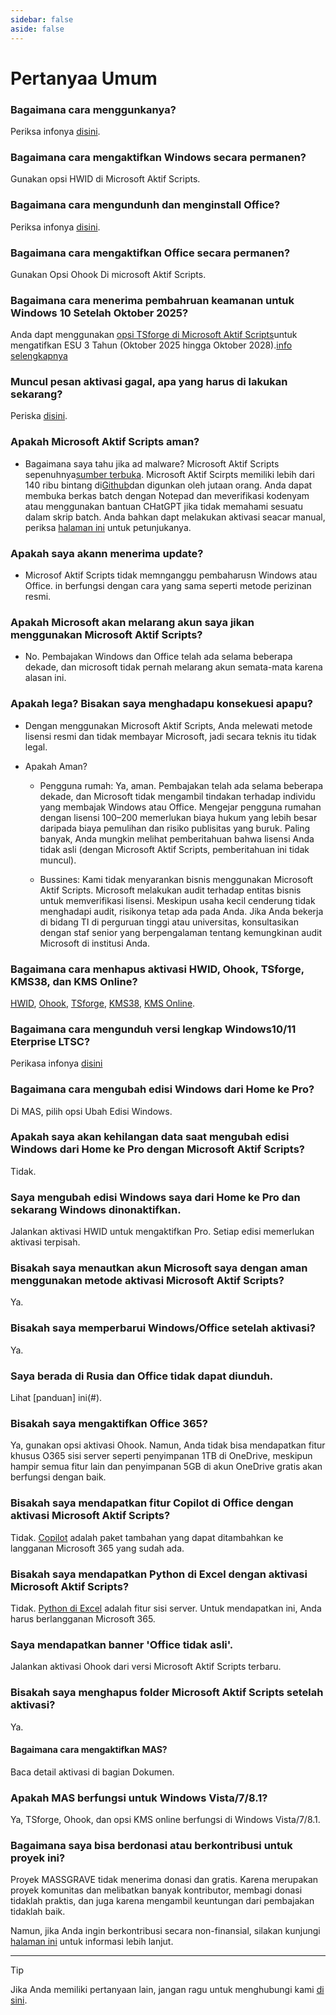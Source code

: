 ```yaml
---
sidebar: false
aside: false
---
```


# Pertanyaa Umum

### Bagaimana cara menggunkanya?
Periksa infonya [disini](#).

### Bagaimana cara mengaktifkan Windows secara permanen?
Gunakan opsi HWID di Microsoft Aktif Scripts.

### Bagaimana cara mengundunh dan menginstall Office?
Periksa infonya [disini](#).

### Bagaimana cara mengaktifkan Office secara permanen?
Gunakan Opsi Ohook Di microsoft Aktif Scripts.

### Bagaimana cara menerima pembahruan keamanan untuk Windows 10 Setelah Oktober 2025?
Anda dapt menggunakan [opsi TSforge di Microsoft Aktif Scripts](#)untuk mengatifkan  ESU 3 Tahun (Oktober 2025 hingga Oktober 2028).[info selengkapnya](#)

### Muncul pesan aktivasi gagal, apa yang harus di lakukan sekarang?
Periska [disini](#).

### Apakah Microsoft Aktif Scripts aman?
- Bagaimana saya tahu jika ad malware?
  Microsoft Aktif Scripts sepenuhnya[sumber terbuka](#). Microsoft Aktif Scirpts memiliki lebih dari 140 ribu bintang di[Github](#)dan digunkan oleh jutaan orang. Anda dapat membuka berkas batch  dengan Notepad dan meverifikasi kodenyam atau menggunakan bantuan CHatGPT jika tidak memahami sesuatu dalam skrip batch. Anda bahkan dapt melakukan aktivasi seacar manual, periksa [halaman ini](#) untuk petunjukanya.
  
### Apakah saya akann menerima update?
- Microsof Aktif Scripts tidak memnganggu pembaharusn Windows atau Office. in berfungsi dengan cara yang sama seperti metode perizinan resmi.

### Apakah Microsoft akan melarang akun saya jikan menggunakan Microsoft Aktif Scripts?
- No. Pembajakan Windows dan Office telah ada selama beberapa dekade, dan microsoft tidak pernah melarang akun semata-mata karena alasan ini.

### Apakah lega? Bisakan saya menghadapu konsekuesi apapu?
- Dengan menggunakan Microsoft Aktif Scripts, Anda melewati metode lisensi resmi dan tidak membayar Microsoft, jadi secara teknis itu tidak legal.

- Apakah Aman?
    - Pengguna rumah: Ya, aman. Pembajakan telah ada selama beberapa dekade, dan Microsoft tidak mengambil tindakan terhadap individu yang membajak Windows atau Office. Mengejar pengguna rumahan dengan lisensi $100–$200 memerlukan biaya hukum yang lebih besar daripada biaya pemulihan dan risiko publisitas yang buruk. Paling banyak, Anda mungkin melihat pemberitahuan bahwa lisensi Anda tidak asli (dengan Microsoft Aktif Scripts, pemberitahuan ini tidak muncul).

    - Bussines: Kami tidak menyarankan bisnis menggunakan Microsoft Aktif Scripts. Microsoft melakukan audit terhadap entitas bisnis untuk memverifikasi lisensi. Meskipun usaha kecil cenderung tidak menghadapi audit, risikonya tetap ada pada Anda. Jika Anda bekerja di bidang TI di perguruan tinggi atau universitas, konsultasikan dengan staf senior yang berpengalaman tentang kemungkinan audit Microsoft di institusi Anda.

### Bagaimana cara menhapus aktivasi HWID, Ohook, TSforge, KMS38, dan KMS Online?
[HWID](#), [Ohook](#), [TSforge](#), [KMS38](#), [KMS Online](#).

### Bagaimana cara mengunduh versi lengkap Windows10/11 Eterprise LTSC?
Perikasa infonya [disini](#)

### Bagaimana cara mengubah edisi Windows dari Home ke Pro?
Di MAS, pilih opsi Ubah Edisi Windows.

### Apakah saya akan kehilangan data saat mengubah edisi Windows dari Home ke Pro dengan Microsoft Aktif Scripts?
Tidak.

### Saya mengubah edisi Windows saya dari Home ke Pro dan sekarang Windows dinonaktifkan.
Jalankan aktivasi HWID untuk mengaktifkan Pro. Setiap edisi memerlukan aktivasi terpisah.

### Bisakah saya menautkan akun Microsoft saya dengan aman menggunakan metode aktivasi Microsoft Aktif Scripts?
Ya.

### Bisakah saya memperbarui Windows/Office setelah aktivasi?
Ya.

### Saya berada di Rusia dan Office tidak dapat diunduh.
Lihat [panduan] ini(#).

### Bisakah saya mengaktifkan Office 365?
Ya, gunakan opsi aktivasi Ohook. Namun, Anda tidak bisa mendapatkan fitur khusus O365 sisi server seperti penyimpanan 1TB di OneDrive, meskipun hampir semua fitur lain dan penyimpanan 5GB di akun OneDrive gratis akan berfungsi dengan baik.

### Bisakah saya mendapatkan fitur Copilot di Office dengan aktivasi Microsoft Aktif Scripts? 
Tidak. [Copilot](#) adalah paket tambahan yang dapat ditambahkan ke langganan Microsoft 365 yang sudah ada.

### Bisakah saya mendapatkan Python di Excel dengan aktivasi Microsoft Aktif Scripts?
Tidak. [Python di Excel](#) adalah fitur sisi server. Untuk mendapatkan ini, Anda harus berlangganan Microsoft 365.

### Saya mendapatkan banner 'Office tidak asli'.
Jalankan aktivasi Ohook dari versi Microsoft Aktif Scripts terbaru.

### Bisakah saya menghapus folder Microsoft Aktif Scripts setelah aktivasi?
Ya.

#### Bagaimana cara mengaktifkan MAS?
Baca detail aktivasi di bagian Dokumen.

### Apakah MAS berfungsi untuk Windows Vista/7/8.1?
Ya, TSforge, Ohook, dan opsi KMS online berfungsi di Windows Vista/7/8.1.

### Bagaimana saya bisa berdonasi atau berkontribusi untuk proyek ini?
Proyek MASSGRAVE tidak menerima donasi dan gratis.
Karena merupakan proyek komunitas dan melibatkan banyak kontributor, membagi donasi tidaklah praktis, dan juga karena mengambil keuntungan dari pembajakan tidaklah baik.

Namun, jika Anda ingin berkontribusi secara non-finansial, silakan kunjungi [halaman ini](#) untuk informasi lebih lanjut.

---

> [!TIP]
>Jika Anda memiliki pertanyaan lain, jangan ragu untuk menghubungi kami [di sini](#).